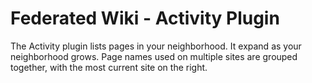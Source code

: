 # Federated Wiki - Activity Plugin

The Activity plugin lists pages in your neighborhood. It expand as your neighborhood grows.
Page names used on multiple sites are grouped together, with the most current site on the right.
